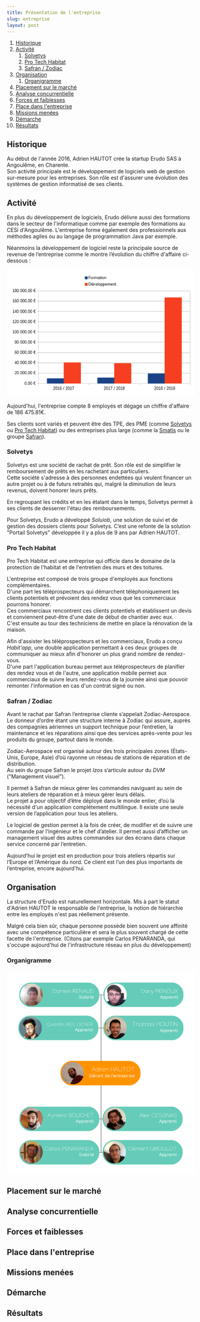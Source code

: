 ```yaml
---
title: Présentation de l'entreprise
slug: entreprise
layout: post
---
```


1. [Historique](#historique)
1. [Activité](#activité)
   1. [Solvetys](#solvetys)
   1. [Pro Tech Habitat](#pro-tech-habitat)
   1. [Safran / Zodiac](#safran--zodiac)
1. [Organisation](#organisation)
   1. [Organigramme](#organigramme)
1. [Placement sur le marché](#placement-sur-le-marché)
1. [Analyse concurrentielle](#analyse-concurrentielle)
1. [Forces et faiblesses](#forces-et-faiblesses)
1. [Place dans l'entreprise](#place-dans-lentreprise)
1. [Missions menées](#missions-menées)
1. [Démarche](#démarche)
1. [Résultats](#résultats)

## Historique

Au début de l'année 2016, Adrien HAUTOT crée la startup Erudo SAS à Angoulême, en Charente.\
Son activité principale est le développement de logiciels web de gestion sur-mesure pour les entreprises. Son rôle est d'assurer une évolution des systèmes de gestion informatisé de ses clients.

## Activité

En plus du développement de logiciels, Erudo délivre aussi des formations dans le secteur de l'informatique comme par exemple des formations au CESi d'Angoulême. L'entreprise forme également des professionnels aux méthodes agiles ou au langage de programmation Java par exemple.

Néanmoins la développement de logiciel reste la principale source de revenue de l’entreprise comme le montre l’évolution du chiffre d'affaire ci-dessous :

![Évolution du CA d'Erudo de 2016 à 2019](./EvolutionCAErudo.png)

Aujourd'hui, l'entreprise compte 8 employés et dégage un chiffre d'affaire de 186 475.81€.

Ses clients sont variés et peuvent être des TPE, des PME (comme [Solvetys](https://solvetys.com/) ou [Pro Tech Habitat](https://www.protechhabitat.fr/)) ou des entreprises plus large (comme la [Smatis](https://www.smatis.fr/) ou le groupe [Safran](https://www.safran-group.com/fr)).

### Solvetys

Solvetys est une société de rachat de prêt. Son rôle est de simplifier le remboursement de prêts en les rachetant aux particuliers.\
Cette société s'adresse à des personnes endettées qui veulent financer un autre projet ou à de futurs retraités qui, malgré la diminution de leurs revenus, doivent honorer leurs prêts.

En regroupant les crédits et en les étalant dans le temps, Solvetys permet à ses clients de desserrer l'étau des remboursements.

Pour Solvetys, Erudo a développé *Soluiob*, une solution de suivi et de gestion des dossiers clients pour Solvetys. C’est une refonte de la solution "Portail Solvetys" développée il y a plus de 9 ans par Adrien HAUTOT.

### Pro Tech Habitat

Pro Tech Habitat est une entreprise qui officie dans le domaine de la protection de l'habitat et de l'entretien des murs et des toitures.

L'entreprise est composé de trois groupe d'employés aux fonctions complémentaires.\
D'une part les téléprospecteurs qui démarchent téléphoniquement les clients potentiels et prévoient des rendez vous que les commerciaux pourrons honorer.\
Ces commerciaux rencontrent ces clients potentiels et établissent un devis et conviennent peut-être d'une date de début de chantier avec eux.\
C'est ensuite au tour des techniciens de mettre en place la rénovation de la maison.

Afin d'assister les téléprospecteurs et les commerciaux, Erudo a conçu *Habit'app*, une double application permettant à ces deux groupes de communiquer au mieux afin d'honorer un plus grand nombre de rendez-vous.\
D'une part l'application bureau permet aux téléprospecteurs de planifier des rendez vous et de l'autre, une application mobile permet aux commerciaux de suivre leurs rendez-vous de la journée ainsi que pouvoir remonter l'information en cas d'un contrat signé ou non.

### Safran / Zodiac

Avant le rachat par Safran l’entreprise cliente s’appelait Zodiac-Aerospace.\
Le donneur d’ordre étant une structure interne à Zodiac qui assure, auprès des compagnies aériennes un support technique pour l’entretien, la maintenance et les réparations ainsi que des services après-vente pour les produits du groupe, partout dans le monde.

Zodiac-Aerospace est organisé autour des trois principales zones (États-Unis, Europe, Asie) d’où rayonne un réseau de stations de réparation et de distribution.\
Au sein du groupe Safran le projet *Izos* s’articule autour du *DVM* ("Management visuel").

Il permet à Safran de mieux gérer les commandes naviguant au sein de leurs ateliers de réparation et à mieux gérer leurs délais.\
Le projet a pour objectif d’être déployé dans le monde entier, d’où la nécessité d'un application complétement multilingue. Il existe une seule version de l’application pour tous les ateliers.

Le logiciel de gestion permet à la fois de créer, de modifier et de suivre une commande par l’ingénieur et le chef d’atelier. Il permet aussi d’afficher un management visuel des autres commandes sur des écrans dans chaque service concerné par l’entretien.

Aujourd’hui le projet est en production pour trois ateliers répartis sur l’Europe et
l’Amérique du nord. Ce client est l’un des plus importants de l’entreprise, encore aujourd'hui.

## Organisation

La structure d'Erudo est naturellement horizontale. Mis à part le statut d'Adrien HAUTOT le responsable de l'entreprise, la notion de hiérarchie entre les employés n'est pas réellement présente.

Malgré cela bien sûr, chaque personne possède bien souvent une affinité avec une compétence particulière et sera le plus souvent chargé de cette facette de l'entreprise. (Citons par exemple Carlos PENARANDA, qui s'occupe aujourd'hui de l'infrastructure réseau en plus du développement)

### Organigramme

![Organigramme d'Erudo](./Organigramme.png)

## Placement sur le marché

## Analyse concurrentielle

## Forces et faiblesses

## Place dans l'entreprise

## Missions menées

## Démarche

## Résultats